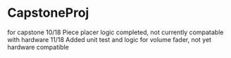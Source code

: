 # CapstoneProj
for capstone
10/18 Piece placer logic completed, not currently compatable with hardware
11/18 Added unit test and logic for volume fader, not yet hardware compatible
